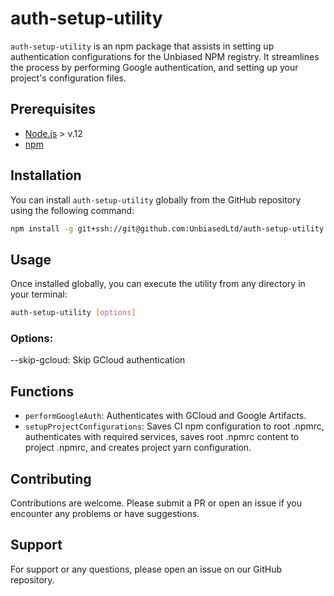 # auth-setup-utility

`auth-setup-utility` is an npm package that assists in setting up authentication configurations for the Unbiased NPM registry. It streamlines the process by performing Google authentication, and setting up your project's configuration files.

## Prerequisites

- [Node.js](https://nodejs.org/) > v.12
- [npm](https://www.npmjs.com/)

## Installation

You can install `auth-setup-utility` globally from the GitHub repository using the following command:

```bash
npm install -g git+ssh://git@github.com:UnbiasedLtd/auth-setup-utility.git
```

## Usage

Once installed globally, you can execute the utility from any directory in your terminal:

```bash
auth-setup-utility [options]
```

### Options:
--skip-gcloud: Skip GCloud authentication

## Functions

- `performGoogleAuth`: Authenticates with GCloud and Google Artifacts.
- `setupProjectConfigurations`: Saves CI npm configuration to root .npmrc, authenticates with required services, saves root .npmrc content to project .npmrc, and creates project yarn configuration.

## Contributing

Contributions are welcome. Please submit a PR or open an issue if you encounter any problems or have suggestions.

## Support

For support or any questions, please open an issue on our GitHub repository.
